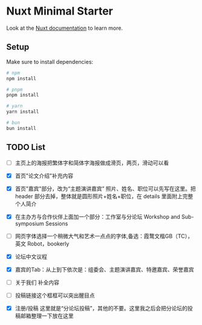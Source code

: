 # Nuxt Minimal Starter

Look at the [Nuxt documentation](https://nuxt.com/docs/getting-started/introduction) to learn more.

## Setup

Make sure to install dependencies:

```bash
# npm
npm install

# pnpm
pnpm install

# yarn
yarn install

# bun
bun install
```

## TODO List

 - [ ] 主页上的海报把繁体字和简体字海报做成滑页，两页，滑动可以看
 - [x] 首页"论文介绍"补充内容
 - [x] 首页"嘉宾"部分，改为“主题演讲嘉宾” 照片、姓名、职位可以先写在这里。把 header 部分去掉，整体就是圆形照片+姓名+职位，在 details 里面附上完整个人简介
 - [x] 在主办方与合作伙伴上面加一个部分：工作室与分论坛 Workshop and Sub-symposium Sessions
 - [ ] 网页字体选择一个稍微大气和艺术一点点的字体,备选：霞鹜文楷GB（TC），英文 Robot，bookerly
 - [x] 论坛中文议程
 - [x] 嘉宾的Tab：从上到下依次是：组委会、主题演讲嘉宾、特邀嘉宾、荣誉嘉宾
 - [ ] 关于我们 补全内容
 - [ ] 投稿链接这个框框可以突出醒目点
 - [x] 注册/投稿 这里就是“分论坛投稿”，其他的不要。这里我之后会把分论坛的投稿邮箱整理一下放在这里

